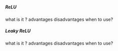 ##### ReLU
what is it ? 
advantages
disadvantages
when to use?

##### Leaky ReLU
what is it ? 
advantages
disadvantages
when to use?